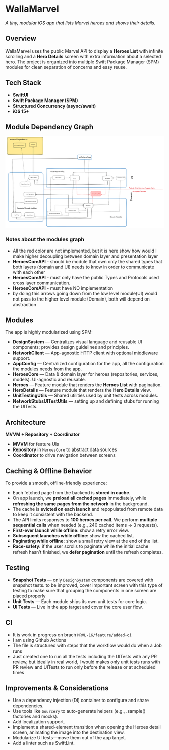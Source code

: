 # WallaMarvel

*A tiny, modular iOS app that lists Marvel heroes and shows their details.*

## Overview
WallaMarvel uses the public Marvel API to display a **Heroes List** with infinite scrolling and a **Hero Details** screen with extra information about a selected hero. The project is organized into multiple Swift Package Manager (SPM) modules for clean separation of concerns and easy reuse.

## Tech Stack
- **SwiftUI**
- **Swift Package Manager (SPM)**
- **Structured Concurrency (async/await)**
- **iOS 15+**

## Module Dependency Graph

![Module dependency graph](docs/dependency-graph.png)

### Notes about the modules graph
- All the red color are not implemented, but it is here show how would I make higher decoupling between domain layer and presentation layer
- **HeroesCoreAPI** - should be module that own only the shared types that both layers (domain and UI) needs to know in order to communicate with each other
- **HeroesCoreAPI** - must only have the public Types and Protocols used cross layer communication.
- **HeroesCoreAPI** - must have NO implementation 
- by doing this arrows going down from the low level module(UI) would not pass to the higher level module (Domain), both will depend on abstraction

## Modules
The app is highly modularized using SPM:

- **DesignSystem** — Centralizes visual language and reusable UI components; provides design guidelines and principles.
- **NetworkClient** — App-agnostic HTTP client with optional middleware support.
- **AppConfig** — Centralized configuration for the app, all the configuration the modules needs from the app.
- **HeroesCore** — Data & domain layer for heroes (repositories, services, models). UI-agnostic and reusable.
- **Heroes** — Feature module that renders the **Heroes List** with pagination.
- **HeroDetails** — Feature module that renders the **Hero Details** view.
- **UnitTestingUtils** — Shared utilities used by unit tests across modules.
- **NetworkStubsUITestUtils** — setting up and defining stubs for running the UITests.

## Architecture
**MVVM + Repository + Coordinator**

- **MVVM** for feature UIs  
- **Repository** in `HeroesCore` to abstract data sources  
- **Coordinator** to drive navigation between screens

## Caching & Offline Behavior
To provide a smooth, offline-friendly experience:

- Each fetched page from the backend is **stored in cache**.
- On app launch, we **preload all cached pages** immediately, while **refreshing the same pages from the network** in the background.
- The cache is **evicted on each launch** and repopulated from remote data to keep it consistent with the backend.
- The API limits responses to **100 heroes per call**. We perform **multiple sequential calls** when needed (e.g., 240 cached items → 3 requests).
- **First-ever launch while offline:** show a retry error view.
- **Subsequent launches while offline:** show the cached list.
- **Paginating while offline:** show a small retry view at the end of the list.
- **Race-safety:** if the user scrolls to paginate while the initial cache refresh hasn’t finished, we **defer pagination** until the refresh completes.

## Testing
- **Snapshot Tests** — only `DesignSystem` components are covered with snapshot tests. to be improved, cover important screen with this type of testing to make sure that grouping the components in one screen are placed properly 
- **Unit Tests** — Each module ships its own unit tests for core logic.
- **UI Tests** — Live in the app target and cover the core user flow.

## CI
- It is work in progress on brach `MRVL-16/feature/added-ci`
- I am using Github Actions
- The file is structured with steps that the workflow would do when a Job runs 
- Just created one to run all the tests including the UITests with any PR review, but ideally in real world, I would makes only unit tests runs with PR review and UITests to run only before the release or at scheduled times 

## Improvements & Considerations
- Use a dependency injection (DI) container to configure and share dependencies.
- Use tools like `Sourcery` to auto-generate helpers (e.g., .sample() factories and mocks).
- Add localization support.
- Implement a shared-element transition when opening the Heroes detail screen, animating the image into the destination view.
- Modularize UI tests—move them out of the app target.
- Add a linter such as SwiftLint.
